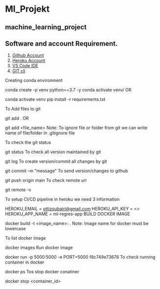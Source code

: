 # Ml_Projekt
## machine_learning_project
## Software and account Requirement.
1. [Github Account](https://github.com/)
2. [Heroku Account](https://dashboard.heroku.com/apps)
3. [VS Code IDE](https://code.visualstudio.com/)
4. [GIT cli](https://git-scm.com/)

Creating conda environment

conda create -p venv python==3.7 -y
conda activate venv/
OR

conda activate venv
pip install -r requirements.txt

To Add files to git

git add .
OR

git add <file_name>
Note: To ignore file or folder from git we can write name of file/folder in .gitignore file

To check the git status

git status
To check all version maintained by git

git log
To create version/commit all changes by git

git commit -m "message"
To send version/changes to github

git push origin main
To check remote url

git remote -v

To setup CI/CD pipeline in heroku we need 3 information

HEROKU_EMAIL = ottizoubairi@gmail.com
HEROKU_API_KEY = <>
HEROKU_APP_NAME = ml-regres-app
BUILD DOCKER IMAGE

docker build -t <image_name>:<tagname> .
Note: Image name for docker must be lowercase

To list docker image

docker images
Run docker image

docker run -p 5000:5000 -e PORT=5000 f8c749e73678
To check running container in docker

docker ps
Tos stop docker conatiner

docker stop  <container_id>

